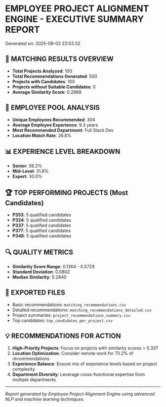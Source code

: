 
# EMPLOYEE PROJECT ALIGNMENT ENGINE - EXECUTIVE SUMMARY REPORT
Generated on: 2025-08-02 23:53:32

## 🎯 MATCHING RESULTS OVERVIEW
- **Total Projects Analyzed**: 100
- **Total Recommendations Generated**: 500
- **Projects with Candidates**: 100
- **Projects without Suitable Candidates**: 0
- **Average Similarity Score**: 0.2868

## 👥 EMPLOYEE POOL ANALYSIS
- **Unique Employees Recommended**: 304
- **Average Employee Experience**: 9.3 years
- **Most Recommended Department**: Full Stack Dev
- **Location Match Rate**: 26.8%

## 📊 EXPERIENCE LEVEL BREAKDOWN
- **Senior**: 38.2%
- **Mid-Level**: 31.8%
- **Expert**: 30.0%

## 🏆 TOP PERFORMING PROJECTS (Most Candidates)
- **P353**: 5 qualified candidates
- **P324**: 5 qualified candidates
- **P337**: 5 qualified candidates
- **P377**: 5 qualified candidates
- **P348**: 5 qualified candidates

## 🔍 QUALITY METRICS
- **Similarity Score Range**: 0.1364 - 0.5729
- **Standard Deviation**: 0.0802
- **Median Similarity**: 0.2840

## 📁 EXPORTED FILES
- Basic recommendations: `matching_recommendations.csv`
- Detailed recommendations: `matching_recommendations_detailed.csv`
- Project summaries: `project_recommendations_summary.csv`
- Top candidates: `top_candidates_per_project.csv`

## 💡 RECOMMENDATIONS FOR ACTION
1. **High-Priority Projects**: Focus on projects with similarity scores > 0.337
2. **Location Optimization**: Consider remote work for 73.2% of recommendations
3. **Experience Balance**: Ensure mix of experience levels based on project complexity
4. **Department Diversity**: Leverage cross-functional expertise from multiple departments

---
*Report generated by Employee Project Alignment Engine using advanced NLP and machine learning techniques.*
